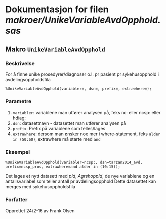 
# Dokumentasjon for filen *makroer/UnikeVariableAvdOpphold.sas*


## Makro `UnikeVariableAvdOpphold`

### Beskrivelse
For å finne unike prosedyrer/diagnoser o.l. pr pasient pr sykehusopphold i avdelingsoppholdsfila
```
%UnikeVariableAvdOpphold(variabler=, dsn=, prefix=, extrawhere=);
```

### Parametre

1. `variabler`: variablene man utfører analysen på, feks nc: eller ncsp: eller hdiag:
2. `dsn`: datasettnavn - datasettet man utfører analysen på
3. `prefix`: Prefix på variablene som telles/lages
4. `extrawhere`: dersom man ønsker noe mer i where-statement, feks `alder in (50:60)`, extrawhere må starte med `and`

### Eksempel

```
%UnikeVariableAvdOpphold(variabler=ncsp:, dsn=tarzan2014_avd, prefix=ncsp_pros, extrawhere=and alder in (10:15));
```

Det lages et nytt datasett med *pid*, *AgrshoppId*, de nye variablene og en antallsvariabel som teller antall pr avdelingsopphold
Dette datasettet kan merges med sykehusoppholdsfila

### Forfatter

Opprettet 24/2-16 av Frank Olsen

